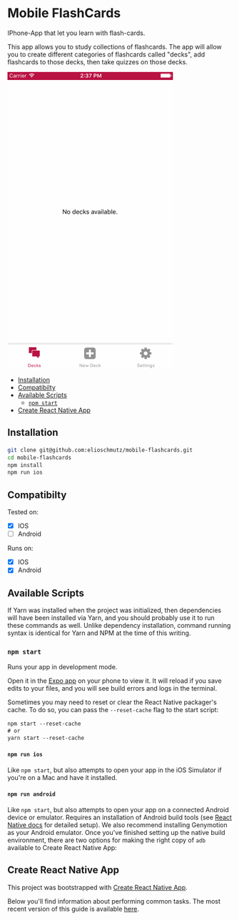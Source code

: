 # Mobile FlashCards

IPhone-App that let you learn with flash-cards.

This app allows you to study collections of flashcards. The app will allow you
to create different categories of flashcards called "decks", add flashcards
to those decks, then take quizzes on those decks.

![Demo of the plugin](./docs/assets/demo.gif)

<!-- MarkdownTOC levels="1" autolink=true autoanchor=false bracket="round" -->

- [Installation](#installation)
- [Compatibilty](#compatibilty)
- [Available Scripts](#available-scripts)
  - [`npm start`](#npm-start)
- [Create React Native App](#create-react-native-app)

<!-- /MarkdownTOC -->

## Installation

```sh
git clone git@github.com:elioschmutz/mobile-flashcards.git
cd mobile-flashcards
npm install
npm run ios
```

## Compatibilty

Tested on:

- [x] IOS
- [ ] Android

Runs on:

- [x] IOS
- [x] Android

## Available Scripts

If Yarn was installed when the project was initialized, then dependencies will have been installed via Yarn, and you should probably use it to run these commands as well. Unlike dependency installation, command running syntax is identical for Yarn and NPM at the time of this writing.

### `npm start`

Runs your app in development mode.

Open it in the [Expo app](https://expo.io) on your phone to view it. It will reload if you save edits to your files, and you will see build errors and logs in the terminal.

Sometimes you may need to reset or clear the React Native packager's cache. To do so, you can pass the `--reset-cache` flag to the start script:

```
npm start --reset-cache
# or
yarn start --reset-cache
```

#### `npm run ios`

Like `npm start`, but also attempts to open your app in the iOS Simulator if you're on a Mac and have it installed.

#### `npm run android`

Like `npm start`, but also attempts to open your app on a connected Android device or emulator. Requires an installation of Android build tools (see [React Native docs](https://facebook.github.io/react-native/docs/getting-started.html) for detailed setup). We also recommend installing Genymotion as your Android emulator. Once you've finished setting up the native build environment, there are two options for making the right copy of `adb` available to Create React Native App:

## Create React Native App

This project was bootstrapped with [Create React Native App](https://github.com/react-community/create-react-native-app).

Below you'll find information about performing common tasks. The most recent version of this guide is available [here](https://github.com/react-community/create-react-native-app/blob/master/react-native-scripts/template/README.md).
